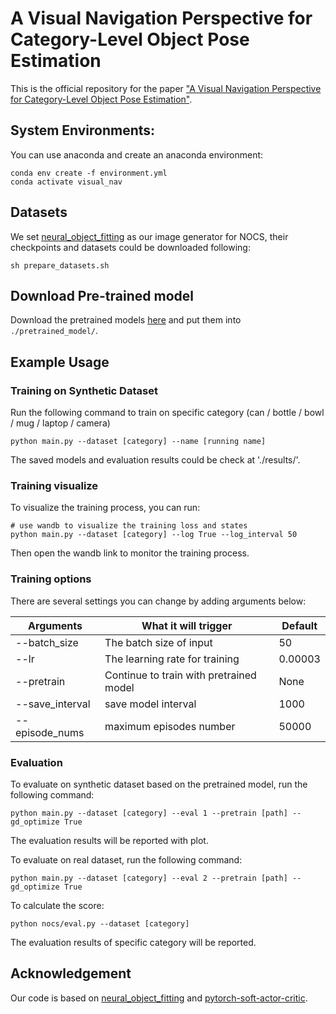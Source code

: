 # A Visual Navigation Perspective for Category-Level Object Pose Estimation

This is the official repository for the paper ["A Visual Navigation Perspective for Category-Level Object Pose Estimation"](https://arxiv.org/abs/2203.13572). 

## System Environments:

You can use anaconda and create an anaconda environment:

``` shell
conda env create -f environment.yml
conda activate visual_nav
```
## Datasets
We set [neural_object_fitting](https://github.com/xuchen-ethz/neural_object_fitting) as our image generator for NOCS, their checkpoints and datasets could be downloaded following:

``` shell
sh prepare_datasets.sh
```

## Download Pre-trained model

Download the pretrained models [here](https://drive.google.com/drive/folders/1WFB1fJNyJgWUdyxqKHrpsUXuUpmImhcm?usp=sharing) and put them into `./pretrained_model/`.

## Example Usage

### Training on Synthetic Dataset

Run the following command to train on specific category (can / bottle / bowl / mug / laptop / camera)
```
python main.py --dataset [category] --name [running name]
```

The saved models and evaluation results could be check at './results/'.
### Training visualize

To visualize the training process, you can run:

``` shell
# use wandb to visualize the training loss and states
python main.py --dataset [category] --log True --log_interval 50
```
Then open the wandb link to monitor the training process.
### Training options

There are several settings you can change by adding arguments below:

| Arguments           | What it will trigger                            | Default              |
| ------------------- | ----------------------------------------------- | -------------------- |
| --batch_size        | The batch size of input                         |   50                  |
| --lr                | The learning rate for training                  | 0.00003                  |
| --pretrain          | Continue to train with pretrained model         |  None                    |
| --save_interval     | save model interval                             |  1000                    |
| --episode_nums      | maximum episodes number                         |  50000                    |

### Evaluation

To evaluate on synthetic dataset based on the pretrained model, run the following command:
``` shell
python main.py --dataset [category] --eval 1 --pretrain [path] --gd_optimize True
```
The evaluation results will be reported with plot.

To evaluate on real dataset, run the following command:
``` shell
python main.py --dataset [category] --eval 2 --pretrain [path] --gd_optimize True
```

To calculate the score:
``` shell
python nocs/eval.py --dataset [category]
```
The evaluation results of specific category will be reported.

## Acknowledgement
Our code is based on [neural_object_fitting](https://github.com/xuchen-ethz/neural_object_fitting) and [pytorch-soft-actor-critic](https://github.com/pranz24/pytorch-soft-actor-critic).
